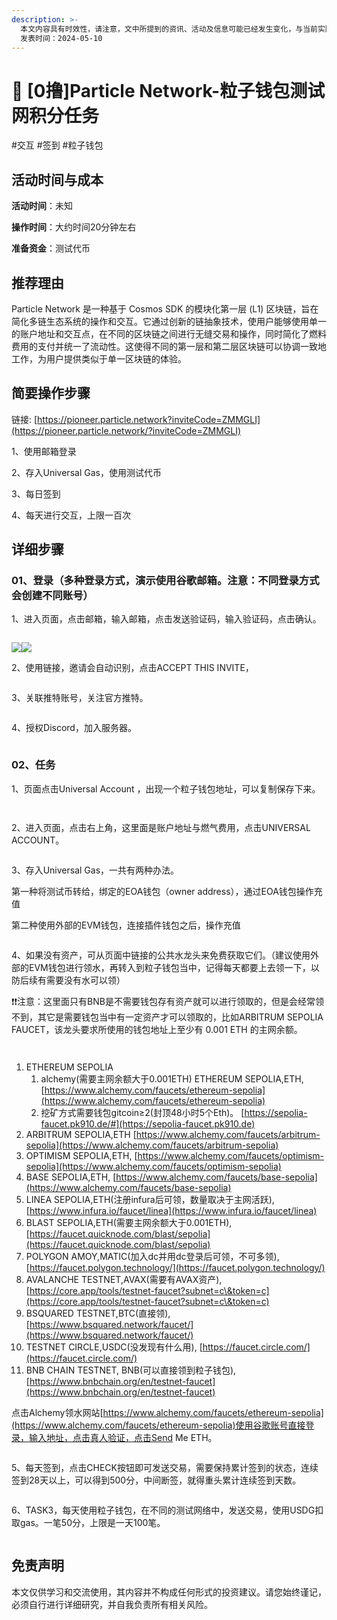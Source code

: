 ```yaml
---
description: >-
  本文内容具有时效性，请注意，文中所提到的资讯、活动及信息可能已经发生变化，与当前实际情况有所不同。我们建议您在做出任何决策之前，始终进行自主研究和验证。
  发表时间：2024-05-10
---
```


# 💛 \[0撸]Particle Network-粒子钱包测试网积分任务

\#交互 #签到 #粒子钱包

## 活动时间与成本 <a href="#huo-dong-shi-jian-yu-cheng-ben" id="huo-dong-shi-jian-yu-cheng-ben"></a>

**活动时间**：未知

**操作时间**：大约时间20分钟左右

**准备资金**：测试代币

## 推荐理由 <a href="#tui-jian-li-you" id="tui-jian-li-you"></a>

Particle Network 是一种基于 Cosmos SDK 的模块化第一层 (L1) 区块链，旨在简化多链生态系统的操作和交互。它通过创新的链抽象技术，使用户能够使用单一的账户地址和交互点，在不同的区块链之间进行无缝交易和操作，同时简化了燃料费用的支付并统一了流动性。这使得不同的第一层和第二层区块链可以协调一致地工作，为用户提供类似于单一区块链的体验。

## 简要操作步骤 <a href="#jian-yao-cao-zuo-bu-zhou" id="jian-yao-cao-zuo-bu-zhou"></a>

链接: [https://pioneer.particle.network?inviteCode=ZMMGLI](https://pioneer.particle.network/?inviteCode=ZMMGLI)

1、使用邮箱登录

2、存入Universal Gas，使用测试代币

3、每日签到

4、每天进行交互，上限一百次

## 详细步骤 <a href="#xiang-xi-bu-zhou" id="xiang-xi-bu-zhou"></a>

### **01、登录（多种登录方式，演示使用谷歌邮箱。注意：不同登录方式会创建不同账号）**

1、进入页面，点击邮箱，输入邮箱，点击发送验证码，输入验证码，点击确认。

<figure><img src="../../.gitbook/assets/image (430).png" alt=""><figcaption></figcaption></figure>

![](<../../.gitbook/assets/image (431).png>)![](<../../.gitbook/assets/image (432).png>)

2、使用链接，邀请会自动识别，点击ACCEPT THIS INVITE，

<figure><img src="../../.gitbook/assets/image (433).png" alt=""><figcaption></figcaption></figure>

3、关联推特账号，关注官方推特。

<figure><img src="../../.gitbook/assets/image (434).png" alt=""><figcaption></figcaption></figure>

4、授权Discord，加入服务器。

<figure><img src="../../.gitbook/assets/image (435).png" alt=""><figcaption></figcaption></figure>

### **02、任务**

1、页面点击Universal Account ，出现一个粒子钱包地址，可以复制保存下来。

<figure><img src="../../.gitbook/assets/image (13).png" alt=""><figcaption></figcaption></figure>

<figure><img src="../../.gitbook/assets/image (1) (1) (1) (1) (1) (1) (1).png" alt=""><figcaption></figcaption></figure>

2、进入页面，点击右上角，这里面是账户地址与燃气费用，点击UNIVERSAL ACCOUNT。

<figure><img src="../../.gitbook/assets/image (2) (1) (1) (1) (1).png" alt=""><figcaption></figcaption></figure>

3、存入Universal Gas，一共有两种办法。

第一种将测试币转给，绑定的EOA钱包（owner address），通过EOA钱包操作充值

第二种使用外部的EVM钱包，连接插件钱包之后，操作充值

<figure><img src="../../.gitbook/assets/image (3) (1) (1) (1) (1).png" alt=""><figcaption></figcaption></figure>

4、如果没有资产，可从页面中链接的公共水龙头来免费获取它们。（建议使用外部的EVM钱包进行领水，再转入到粒子钱包当中，记得每天都要上去领一下，以防后续有需要没有水可以领）

❗❗注意：这里面只有BNB是不需要钱包存有资产就可以进行领取的，但是会经常领不到，其它是需要钱包当中有一定资产才可以领取的，比如ARBITRUM SEPOLIA FAUCET，该龙头要求所使用的钱包地址上至少有 0.001 ETH 的主网余额。

<figure><img src="../../.gitbook/assets/image (4) (1) (1).png" alt=""><figcaption></figcaption></figure>

<figure><img src="../../.gitbook/assets/image (5) (1).png" alt=""><figcaption></figcaption></figure>

1. ETHEREUM SEPOLIA
   1. alchemy(需要主网余额大于0.001ETH) ETHEREUM SEPOLIA,ETH, [https://www.alchemy.com/faucets/ethereum-sepolia](https://www.alchemy.com/faucets/ethereum-sepolia)
   2. 挖矿方式需要钱包gitcoin≥2(封顶48小时5个Eth)。 [https://sepolia-faucet.pk910.de/#](https://sepolia-faucet.pk910.de)
2. ARBITRUM SEPOLIA,ETH [https://www.alchemy.com/faucets/arbitrum-sepolia](https://www.alchemy.com/faucets/arbitrum-sepolia)
3. OPTIMISM SEPOLIA,ETH, [https://www.alchemy.com/faucets/optimism-sepolia](https://www.alchemy.com/faucets/optimism-sepolia)
4. BASE SEPOLIA,ETH, [https://www.alchemy.com/faucets/base-sepolia](https://www.alchemy.com/faucets/base-sepolia)
5. LINEA SEPOLIA,ETH(注册infura后可领，数量取决于主网活跃), [https://www.infura.io/faucet/linea](https://www.infura.io/faucet/linea)
6. BLAST SEPOLIA,ETH(需要主网余额大于0.001ETH), [https://faucet.quicknode.com/blast/sepolia](https://faucet.quicknode.com/blast/sepolia)
7. POLYGON AMOY,MATIC(加入dc并用dc登录后可领，不可多领), [https://faucet.polygon.technology/](https://faucet.polygon.technology/)
8. AVALANCHE TESTNET,AVAX(需要有AVAX资产), [https://core.app/tools/testnet-faucet?subnet=c\&token=c](https://core.app/tools/testnet-faucet?subnet=c\&token=c)
9. BSQUARED TESTNET,BTC(直接领), [https://www.bsquared.network/faucet/](https://www.bsquared.network/faucet/)
10. TESTNET CIRCLE,USDC(没发现有什么用), [https://faucet.circle.com/](https://faucet.circle.com/)
11. BNB CHAIN TESTNET, BNB(可以直接领到粒子钱包), [https://www.bnbchain.org/en/testnet-faucet](https://www.bnbchain.org/en/testnet-faucet)

点击Alchemy领水网站[https://www.alchemy.com/faucets/ethereum-sepolia](https://www.alchemy.com/faucets/ethereum-sepolia)使用谷歌账号直接登录，输入地址，点击真人验证，点击Send Me ETH。

<figure><img src="../../.gitbook/assets/image (6) (1).png" alt=""><figcaption></figcaption></figure>

5、每天签到，点击CHECK按钮即可发送交易，需要保持累计签到的状态，连续签到28天以上，可以得到500分，中间断签，就得重头累计连续签到天数。

<figure><img src="../../.gitbook/assets/image (7) (1).png" alt=""><figcaption></figcaption></figure>

6、TASK3，每天使用粒子钱包，在不同的测试网络中，发送交易，使用USDG扣取gas。一笔50分，上限是一天100笔。

<figure><img src="../../.gitbook/assets/image (8) (1).png" alt=""><figcaption></figcaption></figure>

## 免责声明 <a href="#mian-ze-sheng-ming" id="mian-ze-sheng-ming"></a>

本文仅供学习和交流使用，其内容并不构成任何形式的投资建议。请您始终谨记，必须自行进行详细研究，并自我负责所有相关风险。
